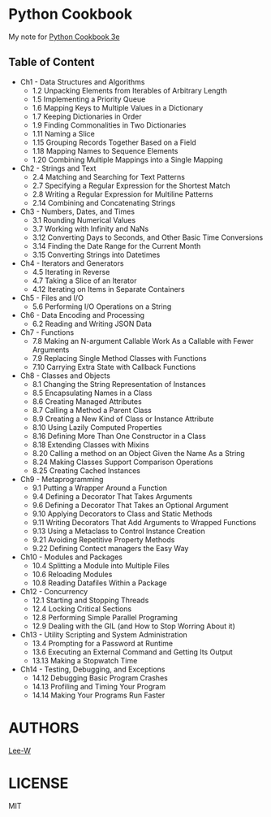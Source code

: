 # Python Cookbook
My note for [Python Cookbook 3e](http://shop.oreilly.com/product/0636920027072.do)

## Table of Content

- Ch1 - Data Structures and Algorithms
    - 1.2 Unpacking Elements from Iterables of Arbitrary Length
    - 1.5 Implementing a Priority Queue
    - 1.6 Mapping Keys to Multiple Values in a Dictionary
    - 1.7 Keeping Dictionaries in Order
    - 1.9 Finding Commonalities in Two Dictionaries
    - 1.11 Naming a Slice
    - 1.15 Grouping Records Together Based on a Field
    - 1.18 Mapping Names to Sequence Elements
    - 1.20 Combining Multiple Mappings into a Single Mapping
- Ch2 - Strings and Text
    - 2.4 Matching and Searching for Text Patterns
    - 2.7 Specifying a Regular Expression for the Shortest Match
    - 2.8 Writing a Regular Expression for Multiline Patterns
    - 2.14 Combining and Concatenating Strings
- Ch3 - Numbers, Dates, and Times
    - 3.1 Rounding Numerical Values
    - 3.7 Working with Infinity and NaNs
    - 3.12 Converting Days to Seconds, and Other Basic Time Conversions
    - 3.14 Finding the Date Range for the Current Month
    - 3.15 Converting Strings into Datetimes
- Ch4 - Iterators and Generators
    - 4.5 Iterating in Reverse
    - 4.7 Taking a Slice of an Iterator
    - 4.12 Iterating on Items in Separate Containers
- Ch5 - Files and I/O
    - 5.6 Performing I/O Operations on a String
- Ch6 - Data Encoding and Processing
    - 6.2 Reading and Writing JSON Data
- Ch7 - Functions
    - 7.8 Making an N-argument Callable Work As a Callable with Fewer Arguments
    - 7.9 Replacing Single Method Classes with Functions
    - 7.10 Carrying Extra State with Callback Functions
- Ch8 - Classes and Objects
    - 8.1 Changing the String Representation of Instances
    - 8.5 Encapsulating Names in a Class
    - 8.6 Creating Managed Attributes
    - 8.7 Calling a Method a Parent Class
    - 8.9 Creating a New Kind of Class or Instance Attribute
    - 8.10 Using Lazily Computed Properties
    - 8.16 Defining More Than One Constructor in a Class
    - 8.18 Extending Classes with Mixins
    - 8.20 Calling a method on an Object Given the Name As a String
    - 8.24 Making Classes Support Comparison Operations
    - 8.25 Creating Cached Instances
- Ch9 - Metaprogramming
    - 9.1 Putting a Wrapper Around a Function
    - 9.4 Defining a Decorator That Takes Arguments
    - 9.6 Defining a Decorator That Takes an Optional Argument
    - 9.10 Applying Decorators to Class and Static Methods
    - 9.11 Writing Decorators That Add Arguments to Wrapped Functions
    - 9.13 Using a Metaclass to Control Instance Creation
    - 9.21 Avoiding Repetitive Property Methods
    - 9.22 Defining Contect managers the Easy Way
- Ch10 - Modules and Packages
    - 10.4 Splitting a Module into Multiple Files
    - 10.6 Reloading Modules
    - 10.8 Reading Datafiles Within a Package
- Ch12 - Concurrency
    - 12.1 Starting and Stopping Threads
    - 12.4 Locking Critical Sections
    - 12.8 Performing Simple Parallel Programing
    - 12.9 Dealing with the GIL (and How to Stop Worring About it)
- Ch13 - Utility Scripting and System Administration
    - 13.4 Prompting for a Password at Runtime
    - 13.6 Executing an External Command and Getting Its Output
    - 13.13 Making a Stopwatch Time
- Ch14 - Testing, Debugging, and Exceptions
    - 14.12 Debugging Basic Program Crashes
    - 14.13 Profiling and Timing Your Program
    - 14.14 Making Your Programs Run Faster

# AUTHORS
[Lee-W](https://github.com/Lee-W/)

# LICENSE
MIT
